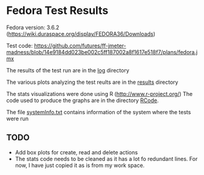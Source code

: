 Fedora Test Results
=====================
Fedora version: 3.6.2 (https://wiki.duraspace.org/display/FEDORA36/Downloads)  

Test code: https://github.com/futures/ff-jmeter-madness/blob/14e9184dd023be002c5ff187002a8f1617e518f7/plans/fedora.jmx  

The results of the test run are in the [log](/2013-02-01-FedoraTests/log/) directory  

The various plots analyzing the test reults are in the [results](/2013-02-01-FedoraTests/results/) directory  

The stats visualizations were done using R (http://www.r-project.org/)
The code used to produce the graphs are in the directory [RCode](/2013-02-01-FedoraTests/RCode/).  

The file [systemInfo.txt](/2013-02-01-FedoraTests/systemInfo.txt/) contains information of the system where the tests were run  

TODO
----
* Add box plots for create, read and delete actions 
* The stats code needs to be cleaned as it has a lot fo redundant lines. For now, I have just copied it as is from my work space.

